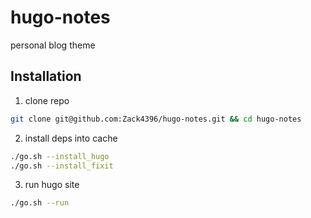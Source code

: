 # hugo-notes
personal blog theme


## Installation

1. clone repo

```bash
git clone git@github.com:Zack4396/hugo-notes.git && cd hugo-notes
```
2. install deps into cache

```bash
./go.sh --install_hugo
./go.sh --install_fixit
```

3. run hugo site
```bash
./go.sh --run
```
